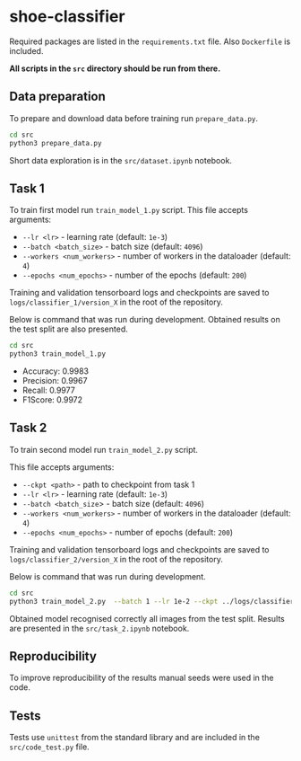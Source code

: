 # shoe-classifier
Required packages are listed in the `requirements.txt` file. Also `Dockerfile` is included.

**All scripts in the `src` directory should be run from there.**

## Data preparation
To prepare and download data before training run `prepare_data.py`.

```bash
cd src
python3 prepare_data.py
```
Short data exploration is in the `src/dataset.ipynb` notebook.

## Task 1
To train first model run `train_model_1.py` script.
This file accepts arguments:

- `--lr <lr>` - learning rate (default: `1e-3`)
- `--batch <batch_size>` - batch size (default: `4096`)
- `--workers <num_workers>` - number of workers in the dataloader (default: `4`)
- `--epochs <num_epochs>` - number of the epochs (default: `200`)

Training and validation tensorboard logs and checkpoints are saved to `logs/classifier_1/version_X` in the root of the repository.

Below is command that was run during development. Obtained results on the test split are also presented.
```bash
cd src
python3 train_model_1.py
```
- Accuracy: 0.9983
- Precision: 0.9967
- Recall: 0.9977
- F1Score: 0.9972

## Task 2

To train second model run `train_model_2.py` script.

This file accepts arguments:

- `--ckpt <path>` - path to checkpoint from task 1
- `--lr <lr>` - learning rate (default: `1e-3`)
- `--batch <batch_size`> - batch size (default: `4096`)
- `--workers <num_workers>` - number of workers in the dataloader (default: `4`)
- `--epochs <num_epochs>` - number of epochs (default: `200`)

Training and validation tensorboard logs and checkpoints are saved to `logs/classifier_2/version_X` in the root of the repository.

Below is command that was run during development.

```bash
cd src
python3 train_model_2.py  --batch 1 --lr 1e-2 --ckpt ../logs/classifier_1/version_0/checkpoints/epoch\=197-step\=2178.ckpt
```

Obtained model recognised correctly all images from the test split. Results are presented in the `src/task_2.ipynb` notebook.

## Reproducibility
To improve reproducibility of the results manual seeds were used in the code.

## Tests
Tests use `unittest` from the standard library and are included in the `src/code_test.py` file.